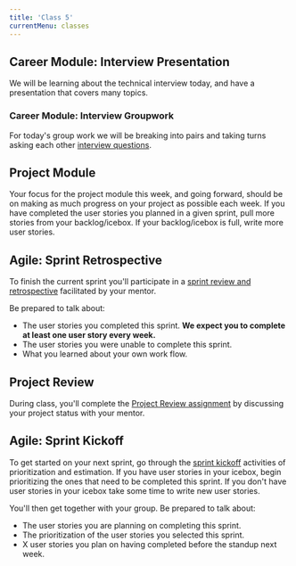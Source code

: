 ```yaml
---
title: 'Class 5'
currentMenu: classes
---
```


## Career Module: Interview Presentation

We will be learning about the technical interview today, and have a presentation that covers many topics.

### Career Module: Interview Groupwork

For today's group work we will be breaking into pairs and taking turns asking each other [interview questions](../../articles/interview-questions/). 

## Project Module

Your focus for the project module this week, and going forward, should be on making as much progress on your project as possible each week. If you have completed the user stories you planned in a given sprint, pull more stories from your backlog/icebox. If your backlog/icebox is full, write more user stories.

## Agile: Sprint Retrospective
To finish the current sprint you'll participate in a [sprint review and retrospective](../../articles/agile-ceremonies/#retrospective-and-sprint-review) facilitated by your mentor.

Be prepared to talk about:
- The user stories you completed this sprint.  **We expect you to complete at least one user story every week.**
- The user stories you were unable to complete this sprint.
- What you learned about your own work flow.

## Project Review

During class, you'll complete the [Project Review assignment](../../assignments/project-review/) by discussing your project status with your mentor.

## Agile: Sprint Kickoff

To get started on your next sprint, go through the [sprint kickoff](../../articles/agile-ceremonies/#sprint-kickoff) activities of prioritization and estimation. If you have user stories in your icebox, begin prioritizing the ones that need to be completed this sprint. If you don't have user stories in your icebox take some time to write new user stories.

You'll then get together with your group. Be prepared to talk about:
- The user stories you are planning on completing this sprint.
- The prioritization of the user stories you selected this sprint.
- X user stories you plan on having completed before the standup next week.

